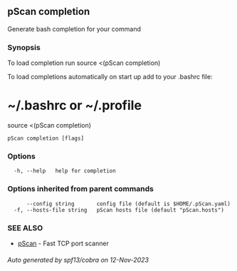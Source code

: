 ## pScan completion

Generate bash completion for your command

### Synopsis

To load completion run
source <(pScan completion)

To load completions automatically on start up add to your .bashrc file:
# ~/.bashrc or ~/.profile
source <(pScan completion)


```
pScan completion [flags]
```

### Options

```
  -h, --help   help for completion
```

### Options inherited from parent commands

```
      --config string       config file (default is $HOME/.pScan.yaml)
  -f, --hosts-file string   pScan hosts file (default "pScan.hosts")
```

### SEE ALSO

* [pScan](pScan.md)	 - Fast TCP port scanner

###### Auto generated by spf13/cobra on 12-Nov-2023

